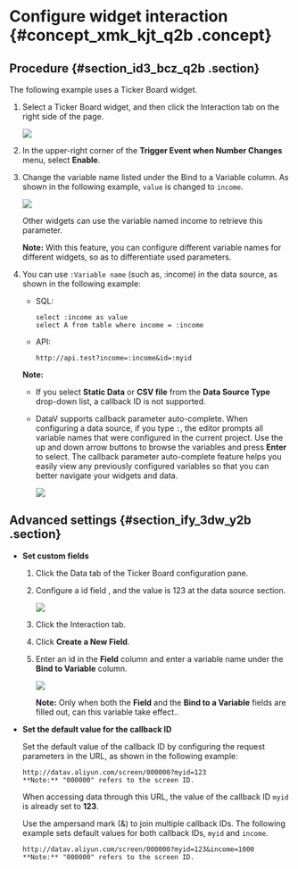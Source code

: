 # Configure widget interaction {#concept_xmk_kjt_q2b .concept}

## Procedure {#section_id3_bcz_q2b .section}

The following example uses a Ticker Board widget.

1.  Select a Ticker Board widget, and then click the Interaction tab on the right side of the page.

    ![](http://static-aliyun-doc.oss-cn-hangzhou.aliyuncs.com/assets/img/16580/15583457178601_en-US.png)

2.  In the upper-right corner of the **Trigger Event when Number Changes** menu, select **Enable**.
3.  Change the variable name listed under the Bind to a Variable column. As shown in the following example, `value` is changed to `income`.

    ![](http://static-aliyun-doc.oss-cn-hangzhou.aliyuncs.com/assets/img/16580/15583457178604_en-US.png)

    Other widgets can use the variable named income to retrieve this parameter.

    **Note:** With this feature, you can configure different variable names for different widgets, so as to differentiate used parameters.

4.  You can use `:Variable name` \(such as, :income\) in the data source, as shown in the following example:

    -   SQL:

        ```
        select :income as value
        select A from table where income = :income
        ```

    -   API:

        ```
        http://api.test?income=:income&id=:myid
        ```

    **Note:** 

    -   If you select **Static Data** or **CSV file** from the **Data Source Type** drop-down list, a callback ID is not supported.
    -   DataV supports callback parameter auto-complete. When configuring a data source, if you type `:`, the editor prompts all variable names that were configured in the current project. Use the up and down arrow buttons to browse the variables and press **Enter** to select. The callback parameter auto-complete feature helps you easily view any previously configured variables so that you can better navigate your widgets and data.

        ![](http://static-aliyun-doc.oss-cn-hangzhou.aliyuncs.com/assets/img/16580/15583457178607_en-US.png)


## Advanced settings {#section_ify_3dw_y2b .section}

-   **Set custom fields**

    1.  Click the Data tab of the Ticker Board configuration pane.
    2.  Configure a id field , and the value is 123 at the data source section.

        ![](http://static-aliyun-doc.oss-cn-hangzhou.aliyuncs.com/assets/img/16580/15583457178605_en-US.png)

    3.  Click the Interaction tab.
    4.  Click **Create a New Field**.
    5.  Enter an id in the **Field** column and enter a variable name under the **Bind to Variable** column.

        ![](http://static-aliyun-doc.oss-cn-hangzhou.aliyuncs.com/assets/img/16580/15583457178606_en-US.png)

        **Note:** Only when both the **Field** and the **Bind to a Variable** fields are filled out, can this variable take effect..

-   **Set the default value for the callback ID**

    Set the default value of the callback ID by configuring the request parameters in the URL, as shown in the following example:

    ```
    http://datav.aliyun.com/screen/000000?myid=123
    **Note:** "000000" refers to the screen ID.
    ```

    When accessing data through this URL, the value of the callback ID `myid` is already set to **123**.

    Use the ampersand mark \(&\) to join multiple callback IDs. The following example sets default values for both callback IDs, `myid` and `income`.

    ```
    http://datav.aliyun.com/screen/000000?myid=123&income=1000
    **Note:** "000000" refers to the screen ID.
    ```


